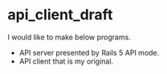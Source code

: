 # api_client_draft

I would like to make below programs.  
* API server presented by Rails 5 API mode.
* API client that is my original.

